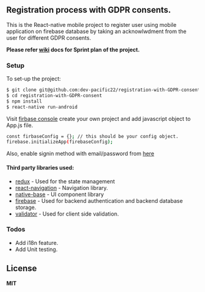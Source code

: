 ## Registration process with GDPR consents.

 This is the React-native mobile project to register user using mobile application on firebase database by taking an acknowlwdment from the user for different GDPR consents.
 
**Please refer [wiki](https://github.com/dev-pacific22/registration-with-GDPR-consent/wiki/Jira-Task-List) docs for Sprint plan of the project.**

### Setup
To set-up the project: 
```sh
$ git clone git@github.com:dev-pacific22/registration-with-GDPR-consent.git
$ cd registration-with-GDPR-consent
$ npm install 
$ react-native run-android
```
Visit  [firbase console](https://console.firebase.google.com) create your own project and add javascript object to App.js file.
```sh
const firbaseConfig = {}; // this should be your config object.
firebase.initializeApp(firebaseConfig);
```
Also, enable signin method with email/password from [here](https://console.firebase.google.com/u/0/project/avegenassignment/authentication/providers)

#### Third party libraries used: 

* [redux](https://redux.js.org/) - Used for the state management
* [react-navigation](https://reactnavigation.org/) - Navigation library.
* [native-base](http://nativebase.io) - UI component library
* [firebase](https://console.firebase.google.com) - Used for backend authentication and backend database storage.
* [validator](https://validatejs.org/) - Used for client side validation.

### Todos
 - Add i18n feature. 
 - Add Unit testing.

License
----

**MIT**
